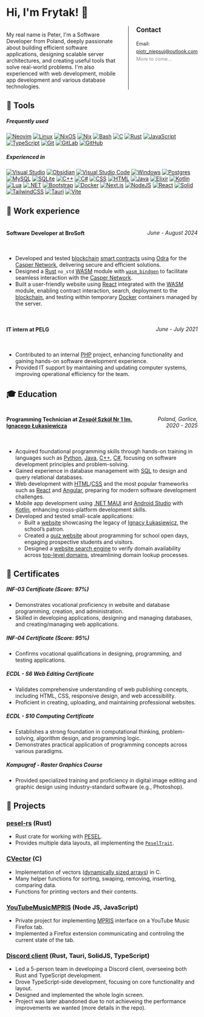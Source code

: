 # Hi, I'm Frytak! 🍟

<div style="display: flex; flex-direction: row;">
    <p style="margin-bottom: 0;">My real name is Peter, I'm a Software Developer from Poland, deeply passionate about building efficient software applications, designing scalable server architectures, and creating useful tools that solve real-world problems. I'm also experienced with web development, mobile app development and various database technologies.</p>
    <div style="border-left: 1px solid #21262d; margin-left: 20px; margin-right: 20px"></div>
    <div style="width: 64em; display: flex; flex-direction: column;">
        <h2 style="font-weight: bold; font-size: 1.2em; margin-bottom: 4px; margin-top: 0;">Contact</h2>
        <ul style="list-style: none; padding: 0; font-size: 0.9em; line-height: 1.6; margin-bottom: 0;">
            <li>Email: <a href="mailto:piotr_niepsuj@outlook.com">piotr_niepsuj@outlook.com</a></li>
            <li style="color: #888888; align-item: center;">More to come...</li>
        </ul>
    </div>
</div>

## 🧰 Tools

##### Frequently used

[![Neovim](https://img.shields.io/badge/Neovim-57A143?style=flat-square&logo=neovim&logoColor=fff)](https://neovim.io/)
[![Linux](https://img.shields.io/badge/Linux-FCC624?style=flat-square&logo=linux&logoColor=black)](https://en.wikipedia.org/wiki/Linux)
[![NixOS](https://img.shields.io/badge/NixOS-5277C3?style=flat-square&logo=nixos&logoColor=fff)](https://nixos.org/)
[![Nix](https://img.shields.io/badge/Nix-5277C3.svg?&style=flat-square&logo=NixOS&logoColor=white)](https://en.wikipedia.org/wiki/Nix_(package_manager))
[![Bash](https://img.shields.io/badge/Bash-4EAA25?style=flat-square&logo=gnubash&logoColor=fff)](https://en.wikipedia.org/wiki/Bash_(Unix_shell))
[![C](https://img.shields.io/badge/C-00599C?style=flat-square&logo=c&logoColor=white)](https://en.wikipedia.org/wiki/C_(programming_language))
[![Rust](https://img.shields.io/badge/Rust-%23000000.svg?e&style=flat-square&logo=rust&logoColor=white)](https://www.rust-lang.org/)
[![JavaScript](https://img.shields.io/badge/JavaScript-F7DF1E?style=flat-square&logo=javascript&logoColor=000)](https://en.wikipedia.org/wiki/JavaScript)
[![TypeScript](https://img.shields.io/badge/TypeScript-3178C6?style=flat-square&logo=typescript&logoColor=fff)](https://www.typescriptlang.org/)
[![Git](https://img.shields.io/badge/Git-F05032?style=flat-square&logo=git&logoColor=fff)](https://git-scm.com/)
[![GitLab](https://img.shields.io/badge/GitLab-FC6D26?style=flat-square&logo=gitlab&logoColor=fff)](https://about.gitlab.com/)
[![GitHub](https://img.shields.io/badge/GitHub-%23121011.svg?style=flat-square&logo=github&logoColor=white)](https://github.com/)

##### Experienced in

[![Visual Studio](https://custom-icon-badges.demolab.com/badge/Visual%20Studio-5C2D91.svg?&style=flat-square&logo=visual-studio&logoColor=white)](https://visualstudio.microsoft.com/)
[![Obsidian](https://img.shields.io/badge/Obsidian-%23483699.svg?&style=flat-square&logo=obsidian&logoColor=white)](https://obsidian.md/)
[![Visual Studio Code](https://custom-icon-badges.demolab.com/badge/Visual%20Studio%20Code-0078d7.svg?style=flat-square&logo=vsc&logoColor=white)](https://code.visualstudio.com/)
[![Windows](https://custom-icon-badges.demolab.com/badge/Windows-0078D6?style=flat-square&logo=windows11&logoColor=white)](https://www.microsoft.com/en-us/windows)
[![Postgres](https://img.shields.io/badge/Postgres-%23316192.svg?style=flat-square&logo=postgresql&logoColor=white)](https://www.postgresql.org.pl/)
[![MySQL](https://img.shields.io/badge/MySQL-4479A1?style=flat-square&logo=mysql&logoColor=fff)](https://www.mysql.com/)
[![SQLite](https://img.shields.io/badge/SQLite-%2307405e.svg?style=flat-square&logo=sqlite&logoColor=white)](https://www.sqlite.org/)
[![C++](https://img.shields.io/badge/C++-%2300599C.svg?style=flat-square&logo=c%2B%2B&logoColor=white)](https://en.wikipedia.org/wiki/C%2B%2B)
[![C#](https://custom-icon-badges.demolab.com/badge/C%23-%23239120.svg?style=flat-square&logo=cshrp&logoColor=white)](https://en.wikipedia.org/wiki/C_Sharp_(programming_language))
[![CSS](https://img.shields.io/badge/CSS-1572B6?style=flat-square&logo=css3&logoColor=fff)](https://en.wikipedia.org/wiki/CSS)
[![HTML](https://img.shields.io/badge/HTML-%23E34F26.svg?style=flat-square&logo=html5&logoColor=white)](https://en.wikipedia.org/wiki/HTML)
[![Java](https://img.shields.io/badge/Java-%23ED8B00.svg?style=flat-square&logo=openjdk&logoColor=white)](https://en.wikipedia.org/wiki/Java_(programming_language))
[![Elixir](https://img.shields.io/badge/Elixir-%234B275F.svg?&style=flat-square&logo=elixir&logoColor=white)](https://elixir-lang.org/)
[![Kotlin](https://img.shields.io/badge/Kotlin-%237F52FF.svg?style=flat-square&logo=kotlin&logoColor=white)](https://kotlinlang.org/)
[![Lua](https://img.shields.io/badge/Lua-%232C2D72.svg?style=flat-square&logo=lua&logoColor=white)](https://www.lua.org/)
[![.NET](https://img.shields.io/badge/.NET-512BD4?style=flat-square&logo=dotnet&logoColor=fff)](https://dotnet.microsoft.com/en-us/)
[![Bootstrap](https://img.shields.io/badge/Bootstrap-7952B3?style=flat-square&logo=bootstrap&logoColor=fff)](https://getbootstrap.com/)
[![Docker](https://img.shields.io/badge/Docker-2496ED?style=flat-square&logo=docker&logoColor=fff)](https://www.docker.com/)
[![Next.js](https://img.shields.io/badge/Next.js-black?style=flat-square&logo=next.js&logoColor=white)](https://nextjs.org/)
[![NodeJS](https://img.shields.io/badge/Node.js-6DA55F?style=flat-square&logo=node.js&logoColor=white)](https://nodejs.org/en)
[![React](https://img.shields.io/badge/React-%2320232a.svg?style=flat-square&logo=react&logoColor=%2361DAFB)](https://react.dev/)
[![Solid](https://img.shields.io/badge/Solid-2C4F7C?style=flat-square&logo=solid&logoColor=fff)](https://www.solidjs.com/)
[![TailwindCSS](https://img.shields.io/badge/Tailwind%20CSS-%2338B2AC.svg?style=flat-square&logo=tailwind-css&logoColor=white)](https://tailwindcss.com/)
[![Tauri](https://img.shields.io/badge/Tauri-24C8D8?style=flat-square&logo=tauri&logoColor=fff)](https://v2.tauri.app/)
[![Vite](https://img.shields.io/badge/Vite-646CFF?style=flat-square&logo=vite&logoColor=fff)](https://vite.dev/)

## 💼 Work experience

<div style="display: flex; justify-content: space-between; align-items: center;">
    <h4 style="font-size: 1em;">Software Developer at BroSoft</h4>
    <span style="text-align: end;"><i>June - August 2024</i></span>
</div>
<br/>

- Developed and tested [blockchain](https://en.wikipedia.org/wiki/Blockchain) [smart contracts](https://en.wikipedia.org/wiki/Smart_contract) using [Odra](https://docs.rs/odra/latest/odra/) for the [Casper Network](https://www.casper.network/), delivering secure and efficient solutions.
- Designed a [Rust](https://www.rust-lang.org/) `no_std` [WASM](https://webassembly.org/) module with [`wasm_bindgen`](https://github.com/rustwasm/wasm-bindgen) to facilitate seamless interaction with the [Casper Network](https://www.casper.network/).
- Built a user-friendly website using [React](https://react.dev/) integrated with the [WASM](https://webassembly.org/) module, enabling contract interaction, search, deployment to the [blockchain](https://en.wikipedia.org/wiki/Blockchain), and testing within temporary [Docker](https://www.docker.com/) containers managed by the server.

<br/>
<div style="display: flex; justify-content: space-between; align-items: center;">
  <h4 style="font-size: 1em;">IT intern at PELG</h4>
  <span style="text-align: end;"><i>June - July 2021</i></span>
</div>
<br/>

- Contributed to an internal [PHP](https://www.php.net/) project, enhancing functionality and gaining hands-on software development experience.
- Provided IT support by maintaining and updating computer systems, improving operational efficiency for the team.

## 🎓 Education

<div style="display: flex; justify-content: space-between; align-items: center;">
  <h4 style="font-size: 1em;">Programming Technician at <a href="https://lukasiewicz.gorlice.pl/">Zespół Szkół Nr 1 Im. Ignacego Łukasiewicza</a></h4>
  <span style="text-align: end;"><i>Poland, Gorlice, 2020 - 2025</i></span>
</div>
<br/>

- Acquired foundational programming skills through hands-on training in languages such as [Python](https://www.python.org/), [Java](https://en.wikipedia.org/wiki/Java_(programming_language)), [C++](https://en.wikipedia.org/wiki/C%2B%2B), [C#](https://en.wikipedia.org/wiki/C_Sharp_(programming_language)), focusing on software development principles and problem-solving.
- Gained experience in database management with [SQL](https://en.wikipedia.org/wiki/SQL) to design and query relational databases.
- Web development with [HTML](https://en.wikipedia.org/wiki/HTML)/[CSS](https://en.wikipedia.org/wiki/CSS) and the most popular frameworks such as [React](https://react.dev/) and [Angular](https://angular.dev/), preparing for modern software development challenges.
- Mobile app development using [.NET MAUI](https://dotnet.microsoft.com/en-us/apps/maui) and [Android Studio](https://developer.android.com/studio) with [Kotlin](https://kotlinlang.org/), enhancing cross-platform development skills.
- Developed and tested small-scale applications:
    - Built a [website](https://github.com/Gami13/IgnacyLukasiewiczProject) showcasing the legacy of [Ignacy Łukasiewicz](https://pl.wikipedia.org/wiki/Ignacy_%C5%81ukasiewicz), the school’s patron.
    - Created a [quiz website](https://github.com/ErisTeam/Millionaires) about programming for school open days, engaging prospective students and visitors.
    - Designed a [website search engine](https://github.com/pietruszka123/Exploro) to verify domain availability across [top-level domains](https://en.wikipedia.org/wiki/List_of_Internet_top-level_domains#A), streamlining domain lookup processes.

## 📜 Certificates

##### INF-03 Certificate (Score: 97%)
- Demonstrates vocational proficiency in website and database programming, creation, and administration.
- Skilled in developing applications, designing and managing databases, and creating/managing web applications.

##### INF-04 Certificate (Score: 95%)
- Confirms vocational qualifications in designing, programming, and testing applications.

##### ECDL - S6 Web Editing Certificate
- Validates comprehensive understanding of web publishing concepts, including HTML, CSS, responsive design, and web accessibility.
- Proficient in creating, uploading, and maintaining professional websites.

##### ECDL - S10 Computing Certificate
- Establishes a strong foundation in computational thinking, problem-solving, algorithm design, and programming logic.
- Demonstrates practical application of programming concepts across various paradigms.

##### Kompugraf - Raster Graphics Course
- Provided specialized training and proficiency in digital image editing and graphic design using industry-standard software (e.g., Photoshop).

## 🚀 Projects

### [pesel-rs](https://github.com/Frytak/pesel-rs) (Rust)

- Rust crate for working with [PESEL](https://en.wikipedia.org/wiki/PESEL).
- Provides multiple data layouts, all implementing the [`PeselTrait`](https://docs.rs/pesel-rs/latest/pesel_rs/trait.PeselTrait.html).

### [CVector](https://github.com/Frytak/CVector) \(C\)

- Implementation of vectors ([dynamically sized arrays](https://en.wikipedia.org/wiki/Dynamic_array)) in C.
- Many helper functions for sorting, swaping, removing, inserting, comparing data.
- Functions for printing vectors and their contents.

### [YouTubeMusicMPRIS](https://github.com/Frytak/YoutubeMusicMPRIS) (Node JS, JavaScript)

- Private project for implementing [MPRIS](https://wiki.archlinux.org/title/MPRIS) interface on a YouTube Music Firefox tab.
- Implemented a Firefox extension communicating and controling the current state of the tab.

### [Discord client](https://github.com/ErisTeam/Strife) (Rust, Tauri, SolidJS, TypeScript)

- Led a 5-person team in developing a Discord client, overseeing both Rust and TypeScript development.
- Drove TypeScript-side development, focusing on core functionality and layout.
- Designed and implemented the whole login screen.
- Project was later abandoned due to not achieveing the performance improvements we wanted (more details in the repo).
